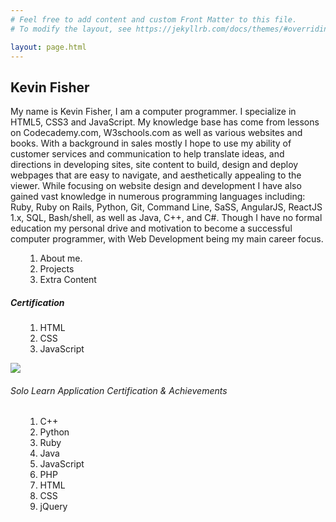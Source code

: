 ```yaml
---
# Feel free to add content and custom Front Matter to this file.
# To modify the layout, see https://jekyllrb.com/docs/themes/#overriding-theme-defaults

layout: page.html
---
```


<!DOCTYPE html>
  <html>
    <title> Kevin's Portfolio </title>
      <head>
        <meta lang="en" meta-charset="UTC-8">
        <a link="css_portfolio.cs" rel="html/css" type="stylesheet.cs"></a>
      </head>
        <body>
          <h2> Kevin Fisher </h2>
        <p> My name is Kevin Fisher, I am a computer programmer. I specialize in HTML5, CSS3 and JavaScript. My knowledge base has come from lessons on Codecademy.com, W3schools.com as well as various websites and books. With a background in sales mostly I hope to use my ability of customer services and communication to help translate ideas, and directions in developing sites, site content to build, design and deploy webpages that are easy to navigate, and aesthetically appealing to the viewer. While focusing on website design and development I have also gained vast knowledge in numerous programming languages including: Ruby, Ruby on Rails, Python, Git, Command Line, SaSS, AngularJS, ReactJS 1.x, SQL, Bash/shell, as well as Java, C++, and C#. Though I have no formal education my personal drive and motivation to become a successful computer programmer, with Web Development being my main career focus.</p>
      <div type="nav-bar" id="navigation-bar">
        <ul>
          <ol>
            <li>About me.</li>
            <li>Projects</li>
            <li>Extra Content</li>
          </ol>
        </ul>
      </div>
      <div type="container" id="certs">
        <h5>Certification</h5>
        <ul>
          <ol>
            <li>HTML</li>
            <li>CSS</li>
            <li>JavaScript</li>
          </ol>
        </ul>
            <img src=https://www.w3schools.com/>
            <a href="w3schools.com"></a>
              <div type="container" id="app-certs">
                <div>
                  <h6>Solo Learn Application Certification & Achievements</h6>
                    <ul>
                      <ol>
                        <li>C++</li>
                        <li>Python</li>
                        <li>Ruby</li>
                        <li>Java</li>
                        <li>JavaScript</li>
                        <li>PHP</li>
                        <li>HTML</li>
                        <li>CSS</li>
                        <li>jQuery</li>
                      </ol>
                    </ul>
                  </div>
              <footer>
                </footer>
                    </body>
                        </html>
